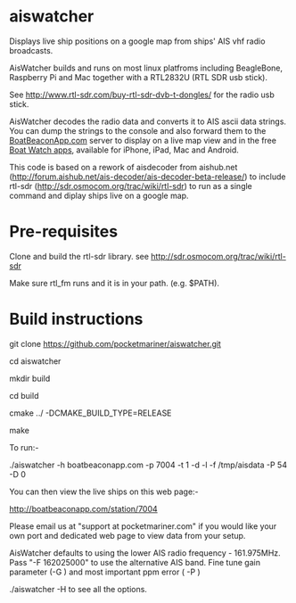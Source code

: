 aiswatcher
==========
Displays live ship positions on a google map from ships' AIS vhf radio broadcasts.

AisWatcher builds and runs on most linux platfroms including BeagleBone, Raspberry Pi and Mac together with a RTL2832U (RTL SDR usb stick).

See http://www.rtl-sdr.com/buy-rtl-sdr-dvb-t-dongles/ for the radio usb stick.

AisWatcher decodes the radio data and converts it to AIS ascii data strings. You can dump the strings to the console and also forward them to the <a href="http://boatbeaconapp.com">BoatBeaconApp.com</a> server to display on a live map view and in the free <a href="http://boatwatchapp.com">Boat Watch apps</a>, available for iPhone, iPad, Mac and Android.

This code is based on a rework of aisdecoder from aishub.net (http://forum.aishub.net/ais-decoder/ais-decoder-beta-release/) 
 to include rtl-sdr (http://sdr.osmocom.org/trac/wiki/rtl-sdr) to run as a single command and diplay ships live on a google map.

Pre-requisites
==============

Clone and build the rtl-sdr library. see http://sdr.osmocom.org/trac/wiki/rtl-sdr

Make sure rtl_fm runs and it is in your path. (e.g. $PATH).

Build instructions
==================

git clone https://github.com/pocketmariner/aiswatcher.git

cd aiswatcher
<p>mkdir build
<p>cd build
<p>cmake ../ -DCMAKE_BUILD_TYPE=RELEASE
<p>make

To run:-

./aiswatcher -h boatbeaconapp.com -p 7004 -t 1 -d -l -f /tmp/aisdata -P 54 -D 0

You can then view the live ships on this web page:-

http://boatbeaconapp.com/station/7004

Please email us at "support at pocketmariner.com" if you would like your own port and dedicated web page to view
data from your setup.

AisWatcher defaults to using the lower AIS radio frequency - 161.975MHz. Pass "-F 162025000" to use the alternative AIS band.
Fine tune gain parameter (-G )  and most important ppm error ( -P ) 

./aiswatcher -H to see all the options.
